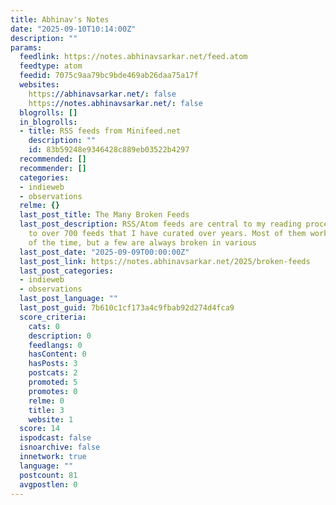 ```yaml
---
title: Abhinav's Notes
date: "2025-09-10T10:14:00Z"
description: ""
params:
  feedlink: https://notes.abhinavsarkar.net/feed.atom
  feedtype: atom
  feedid: 7075c9aa79bc9bde469ab26daa75a17f
  websites:
    https://abhinavsarkar.net/: false
    https://notes.abhinavsarkar.net/: false
  blogrolls: []
  in_blogrolls:
  - title: RSS feeds from Minifeed.net
    description: ""
    id: 83b59248e9346428c889eb03522b4297
  recommended: []
  recommender: []
  categories:
  - indieweb
  - observations
  relme: {}
  last_post_title: The Many Broken Feeds
  last_post_description: RSS/Atom feeds are central to my reading process. I subscribe
    to over 700 feeds that I have curated over years. Most of them work fine most
    of the time, but a few are always broken in various
  last_post_date: "2025-09-09T00:00:00Z"
  last_post_link: https://notes.abhinavsarkar.net/2025/broken-feeds
  last_post_categories:
  - indieweb
  - observations
  last_post_language: ""
  last_post_guid: 7b610c1cf173a4c9fbab92d274d4fca9
  score_criteria:
    cats: 0
    description: 0
    feedlangs: 0
    hasContent: 0
    hasPosts: 3
    postcats: 2
    promoted: 5
    promotes: 0
    relme: 0
    title: 3
    website: 1
  score: 14
  ispodcast: false
  isnoarchive: false
  innetwork: true
  language: ""
  postcount: 81
  avgpostlen: 0
---
```

